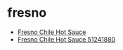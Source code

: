 # fresno

 * [Fresno Chile Hot Sauce](../../index/f/fresno-chile-hot-sauce-51241880.json)
 * [Fresno Chile Hot Sauce 51241880](../../index/f/fresno-chile-hot-sauce-51241880.json)
